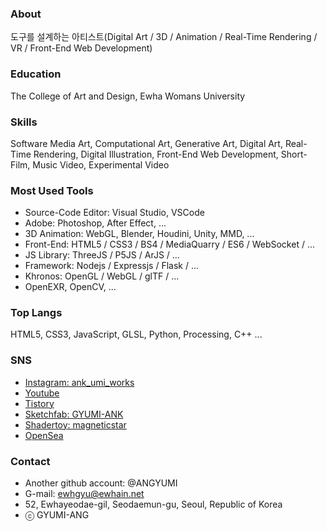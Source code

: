 ### About
도구를 설계하는 아티스트(Digital Art / 3D / Animation / Real-Time Rendering / VR / Front-End Web Development)

### Education
The College of Art and Design, Ewha Womans University

### Skills 
Software Media Art, Computational Art, Generative Art, Digital Art, Real-Time Rendering, Digital Illustration, Front-End Web Development, Short-Film, Music Video, Experimental Video

### Most Used Tools
- Source-Code Editor: Visual Studio, VSCode 
- Adobe: Photoshop, After Effect, ... 
- 3D Animation: WebGL, Blender, Houdini, Unity, MMD, ... 
- Front-End: HTML5 / CSS3 / BS4 / MediaQuarry / ES6 / WebSocket / ...  
- JS Library: ThreeJS / P5JS / ArJS / ... 
- Framework: Nodejs / Expressjs / Flask / ... 
- Khronos: OpenGL / WebGL / glTF / ... 
- OpenEXR, OpenCV, ... 

### Top Langs 
HTML5, CSS3, JavaScript, GLSL, Python, Processing, C++ ...

### SNS 
- <a href = "https://www.instagram.com/ank_umi_works/">Instagram: ank_umi_works</a>
- <a href = "https://www.youtube.com/channel/UChXviYpoyVkufs_QGrhMaZQ">Youtube</a>
- <a href = "https://3darvr.tistory.com/">Tistory</a>
- <a href = "https://sketchfab.com/GYUMI-ANK/models">Sketchfab: GYUMI-ANK</a>
- <a href = "https://www.shadertoy.com/profile?show=shaders">Shadertoy: magneticstar</a>
- <a href = "https://opensea.io/?ref=0x93602bfb0cf759a9a19e6efec14ade1c659ae4db&locale=ko">OpenSea</a>

### Contact 
- Another github account: @ANGYUMI
- G-mail: ewhgyu@ewhain.net
- 52, Ewhayeodae-gil, Seodaemun-gu, Seoul, Republic of Korea
- ⓒ GYUMI-ANG
